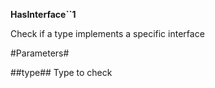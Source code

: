 **HasInterface``1**

Check if a type implements a specific interface

#Parameters#


##type##
Type to check

